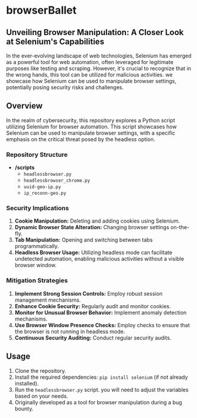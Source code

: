 # browserBallet

## Unveiling Browser Manipulation: A Closer Look at Selenium's Capabilities ##
In the ever-evolving landscape of web technologies, Selenium has emerged as a powerful tool for web automation, often leveraged for legitimate purposes like testing and scraping. However, it's crucial to recognize that in the wrong hands, this tool can be utilized for malicious activities.  we showcase how Selenium can be used to manipulate browser settings, potentially posing security risks and challenges. 
## Overview
In the realm of cybersecurity, this repository explores a Python script utilizing Selenium for browser automation. This script showcases how Selenium can be used to manipulate browser settings, with a specific emphasis on the critical threat posed by the headless option.

### Repository Structure
- **/scripts**
  - `headlessbrowser.py`
  - `headlessbrowser_chrome.py`
  - `uuid-geo-ip.py`
  - `ip_reconn-geo.py`

### Security Implications
1. **Cookie Manipulation:** Deleting and adding cookies using Selenium.
2. **Dynamic Browser State Alteration:** Changing browser settings on-the-fly.
3. **Tab Manipulation:** Opening and switching between tabs programmatically.
4. **Headless Browser Usage:** Utilizing headless mode can facilitate undetected automation, enabling malicious activities without a visible browser window.

### Mitigation Strategies
1. **Implement Strong Session Controls:** Employ robust session management mechanisms.
2. **Enhance Cookie Security:** Regularly audit and monitor cookies.
3. **Monitor for Unusual Browser Behavior:** Implement anomaly detection mechanisms.
4. **Use Browser Window Presence Checks:** Employ checks to ensure that the browser is not running in headless mode.
5. **Continuous Security Auditing:** Conduct regular security audits.

## Usage
1. Clone the repository.
2. Install the required dependencies: `pip install selenium` (if not already installed).
3. Run the `headlessbrowser.py` script. you will need to adjust the variables based on your needs.
4. Originally developed as a tool for browser manipulation during a bug bounty.
